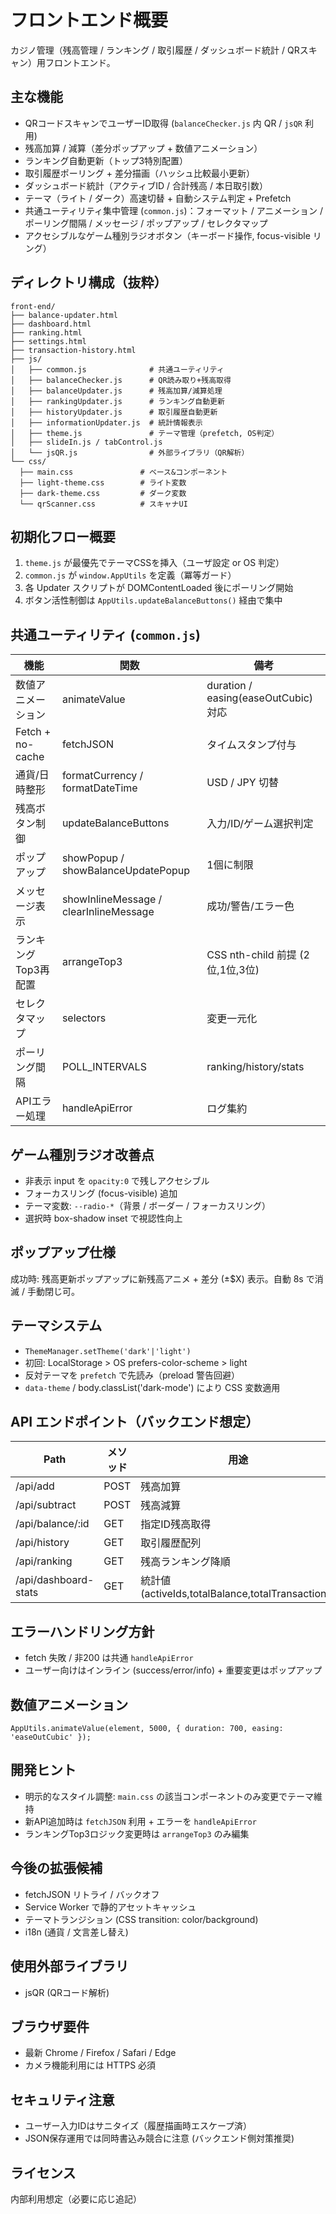# フロントエンド概要

カジノ管理（残高管理 / ランキング / 取引履歴 / ダッシュボード統計 / QRスキャン）用フロントエンド。

## 主な機能
- QRコードスキャンでユーザーID取得 (`balanceChecker.js` 内 QR / `jsQR` 利用)
- 残高加算 / 減算（差分ポップアップ + 数値アニメーション）
- ランキング自動更新（トップ3特別配置）
- 取引履歴ポーリング + 差分描画（ハッシュ比較最小更新）
- ダッシュボード統計（アクティブID / 合計残高 / 本日取引数）
- テーマ（ライト / ダーク）高速切替 + 自動システム判定 + Prefetch
- 共通ユーティリティ集中管理 (`common.js`)：フォーマット / アニメーション / ポーリング間隔 / メッセージ / ポップアップ / セレクタマップ
- アクセシブルなゲーム種別ラジオボタン（キーボード操作, focus-visible リング）

## ディレクトリ構成（抜粋）
```
front-end/
├── balance-updater.html
├── dashboard.html
├── ranking.html
├── settings.html
├── transaction-history.html
├── js/
│   ├── common.js              # 共通ユーティリティ
│   ├── balanceChecker.js      # QR読み取り+残高取得
│   ├── balanceUpdater.js      # 残高加算/減算処理
│   ├── rankingUpdater.js      # ランキング自動更新
│   ├── historyUpdater.js      # 取引履歴自動更新
│   ├── informationUpdater.js  # 統計情報表示
│   ├── theme.js               # テーマ管理（prefetch, OS判定）
│   ├── slideIn.js / tabControl.js
│   └── jsQR.js                # 外部ライブラリ（QR解析）
└── css/
  ├── main.css               # ベース&コンポーネント
  ├── light-theme.css        # ライト変数
  ├── dark-theme.css         # ダーク変数
  └── qrScanner.css          # スキャナUI
```

## 初期化フロー概要
1. `theme.js` が最優先でテーマCSSを挿入（ユーザ設定 or OS 判定）
2. `common.js` が `window.AppUtils` を定義（冪等ガード）
3. 各 Updater スクリプトが DOMContentLoaded 後にポーリング開始
4. ボタン活性制御は `AppUtils.updateBalanceButtons()` 経由で集中

## 共通ユーティリティ (`common.js`)
| 機能 | 関数 | 備考 |
|------|------|------|
| 数値アニメーション | animateValue | duration / easing(easeOutCubic) 対応 |
| Fetch + no-cache | fetchJSON | タイムスタンプ付与 |
| 通貨/日時整形 | formatCurrency / formatDateTime | USD / JPY 切替 |
| 残高ボタン制御 | updateBalanceButtons | 入力/ID/ゲーム選択判定 |
| ポップアップ | showPopup / showBalanceUpdatePopup | 1個に制限 |
| メッセージ表示 | showInlineMessage / clearInlineMessage | 成功/警告/エラー色 |
| ランキングTop3再配置 | arrangeTop3 | CSS nth-child 前提 (2位,1位,3位) |
| セレクタマップ | selectors | 変更一元化 |
| ポーリング間隔 | POLL_INTERVALS | ranking/history/stats |
| APIエラー処理 | handleApiError | ログ集約 |

## ゲーム種別ラジオ改善点
- 非表示 input を `opacity:0` で残しアクセシブル
- フォーカスリング (focus-visible) 追加
- テーマ変数: `--radio-*`（背景 / ボーダー / フォーカスリング）
- 選択時 box-shadow inset で視認性向上

## ポップアップ仕様
成功時: 残高更新ポップアップに新残高アニメ + 差分 (±$X) 表示。自動 8s で消滅 / 手動閉じ可。

## テーマシステム
- `ThemeManager.setTheme('dark'|'light')`
- 初回: LocalStorage > OS prefers-color-scheme > light
- 反対テーマを `prefetch` で先読み（preload 警告回避）
- `data-theme` / body.classList('dark-mode') により CSS 変数適用

## API エンドポイント（バックエンド想定）
| Path | メソッド | 用途 |
|------|----------|------|
| /api/add | POST | 残高加算 |
| /api/subtract | POST | 残高減算 |
| /api/balance/:id | GET | 指定ID残高取得 |
| /api/history | GET | 取引履歴配列 |
| /api/ranking | GET | 残高ランキング降順 |
| /api/dashboard-stats | GET | 統計値 (activeIds,totalBalance,totalTransactions) |

## エラーハンドリング方針
- fetch 失敗 / 非200 は共通 `handleApiError`
- ユーザー向けはインライン (success/error/info) + 重要変更はポップアップ

## 数値アニメーション
```
AppUtils.animateValue(element, 5000, { duration: 700, easing: 'easeOutCubic' });
```

## 開発ヒント
- 明示的なスタイル調整: `main.css` の該当コンポーネントのみ変更でテーマ維持
- 新API追加時は `fetchJSON` 利用 + エラーを `handleApiError`
- ランキングTop3ロジック変更時は `arrangeTop3` のみ編集

## 今後の拡張候補
- fetchJSON リトライ / バックオフ
- Service Worker で静的アセットキャッシュ
- テーマトランジション (CSS transition: color/background)
- i18n (通貨 / 文言差し替え)

## 使用外部ライブラリ
- jsQR (QRコード解析)

## ブラウザ要件
- 最新 Chrome / Firefox / Safari / Edge
- カメラ機能利用には HTTPS 必須

## セキュリティ注意
- ユーザー入力IDはサニタイズ（履歴描画時エスケープ済）
- JSON保存運用では同時書込み競合に注意 (バックエンド側対策推奨)

## ライセンス
内部利用想定（必要に応じ追記）
